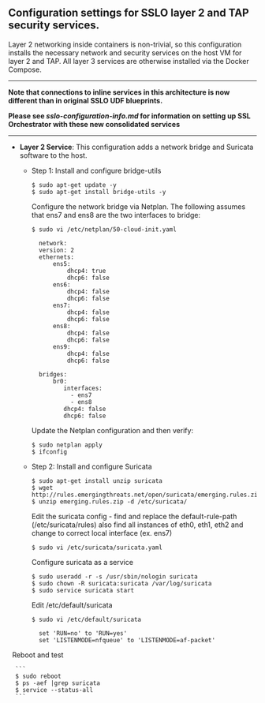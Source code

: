 ## Configuration settings for SSLO layer 2 and TAP security services.
Layer 2 networking inside containers is non-trivial, so this configuration installs the necessary network and security services on the host VM for layer 2 and TAP. All layer 3 services are otherwise installed via the Docker Compose.

-------------------

**Note that connections to inline services in this architecture is now different than in original SSLO UDF blueprints.** 

**Please see *sslo-configuration-info.md* for information on setting up SSL Orchestrator with these new consolidated services**

-------------------

- **Layer 2 Service**: This configuration adds a network bridge and Suricata software to the host.

  - Step 1: Install and configure bridge-utils
  
      ```
      $ sudo apt-get update -y
      $ sudo apt-get install bridge-utils -y
      ```
    
      Configure the network bridge via Netplan. The following assumes that ens7 and ens8 are the two interfaces to bridge:
    
      ```
      $ sudo vi /etc/netplan/50-cloud-init.yaml
    
        network:
        version: 2
        ethernets:
            ens5:
                dhcp4: true
                dhcp6: false
            ens6:
                dhcp4: false
                dhcp6: false
            ens7:
                dhcp4: false
                dhcp6: false
            ens8:
                dhcp4: false
                dhcp6: false
            ens9:
                dhcp4: false
                dhcp6: false
    
        bridges:
            br0:
               interfaces:
                 - ens7
                 - ens8
               dhcp4: false
               dhcp6: false
      ```         
    
      Update the Netplan configuration and then verify:
    
      ```
      $ sudo netplan apply
      $ ifconfig
      ```
    
  - Step 2: Install and configure Suricata
  
      ```
      $ sudo apt-get install unzip suricata
      $ wget http://rules.emergingthreats.net/open/suricata/emerging.rules.zip
      $ unzip emerging.rules.zip -d /etc/suricata/
      ```
    
      Edit the suricata config - find and replace the default-rule-path (/etc/suricata/rules) also find all instances of eth0, eth1, eth2 and change to correct local interface (ex. ens7)
    
      ```
      $ sudo vi /etc/suricata/suricata.yaml
      ```

      Configure suricata as a service
    
      ```
      $ sudo useradd -r -s /usr/sbin/nologin suricata
      $ sudo chown -R suricata:suricata /var/log/suricata
      $ sudo service suricata start
      ```
    
      Edit /etc/default/suricata
    
      ```
      $ sudo vi /etc/default/suricata
    
        set 'RUN=no' to 'RUN=yes'
        set 'LISTENMODE=nfqueue' to 'LISTENMODE=af-packet'
      ```
 
      Reboot and test
    
      ```
      $ sudo reboot
      $ ps -aef |grep suricata
      $ service --status-all
      ```


    
   
